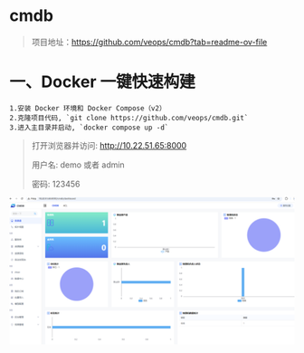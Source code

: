 # cmdb

> 项目地址：https://github.com/veops/cmdb?tab=readme-ov-file

# 一、Docker 一键快速构建

```
1.安装 Docker 环境和 Docker Compose（v2）
2.克隆项目代码, `git clone https://github.com/veops/cmdb.git`
3.进入主目录并启动, `docker compose up -d`
```

> 打开浏览器并访问: http://10.22.51.65:8000
>
> 用户名: demo 或者 admin
>
> 密码: 123456

![image-20250321164528493](https://raw.githubusercontent.com/joshzhong66/Pibced/main/blog-images/2025/03/21/66c3e584fb39348243ff46fd84d91ab4-image-20250321164528493-0f8f3c.png)
